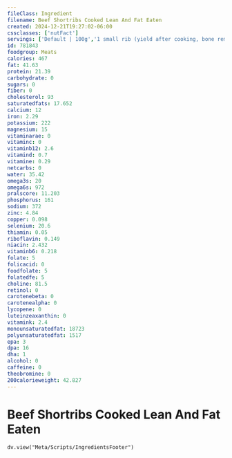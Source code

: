 ```yaml
---
fileClass: Ingredient
filename: Beef Shortribs Cooked Lean And Fat Eaten
created: 2024-12-21T19:27:02-06:00
cssclasses: ['nutFact']
servings: ['Default | 100g','1 small rib (yield after cooking, bone removed) | 28','1 medium rib (yield after cooking, bone removed) | 66','1 large rib (yield after cooking, bone removed) | 92','1 oz, with bone, cooked (yield after bone removed) | 15','1 oz, with bone, raw (yield after cooking, bone removed) | 11','1 cubic inch, with bone, cooked (yield after bone removed) | 10','1 cup, cooked, diced | 134']
id: 781843
foodgroup: Meats
calories: 467
fat: 41.63
protein: 21.39
carbohydrate: 0
sugars: 0
fiber: 0
cholesterol: 93
saturatedfats: 17.652
calcium: 12
iron: 2.29
potassium: 222
magnesium: 15
vitaminarae: 0
vitaminc: 0
vitaminb12: 2.6
vitamind: 0.7
vitamine: 0.29
netcarbs: 0
water: 35.42
omega3s: 20
omega6s: 972
pralscore: 11.203
phosphorus: 161
sodium: 372
zinc: 4.84
copper: 0.098
selenium: 20.6
thiamin: 0.05
riboflavin: 0.149
niacin: 2.432
vitaminb6: 0.218
folate: 5
folicacid: 0
foodfolate: 5
folatedfe: 5
choline: 81.5
retinol: 0
carotenebeta: 0
carotenealpha: 0
lycopene: 0
luteinzeaxanthin: 0
vitamink: 2.4
monounsaturatedfat: 18723
polyunsaturatedfat: 1517
epa: 3
dpa: 16
dha: 1
alcohol: 0
caffeine: 0
theobromine: 0
200calorieweight: 42.827
---
```


# Beef Shortribs Cooked Lean And Fat Eaten

```dataviewjs
dv.view("Meta/Scripts/IngredientsFooter")
```